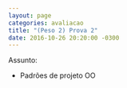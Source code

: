 ```yaml
---
layout: page
categories: avaliacao
title: "(Peso 2) Prova 2"
date: 2016-10-26 20:20:00 -0300
---
```


Assunto:

- Padrões de projeto OO

